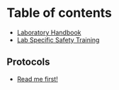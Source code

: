 # Table of contents

* [Laboratory Handbook](README.md)
* [Lab Specific Safety Training](lab-safety-training.md)

## Protocols

* [Read me first!](protocols/read-me-first.md)

